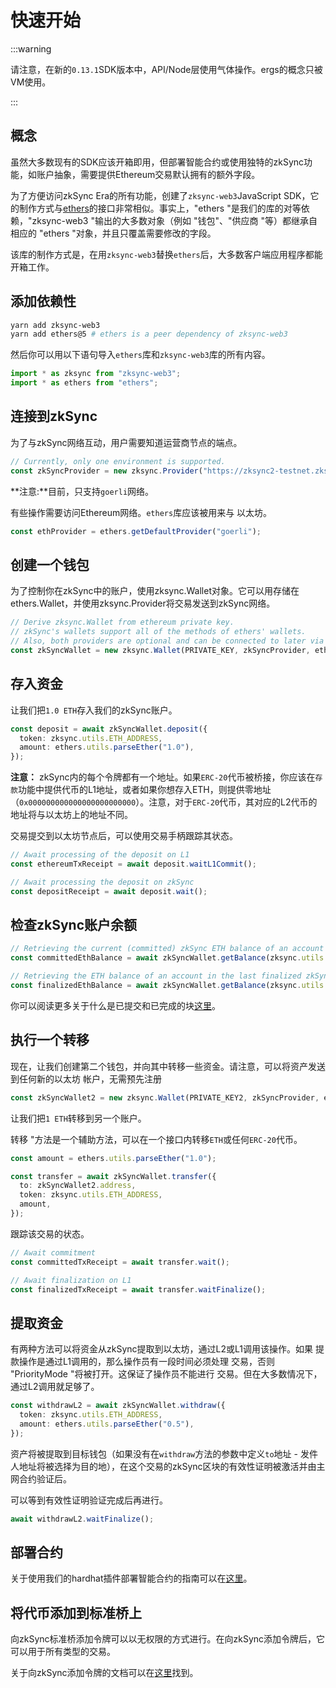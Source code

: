 # 快速开始

:::warning

请注意，在新的`0.13.1`SDK版本中，API/Node层使用气体操作。ergs的概念只被VM使用。

:::

## 概念

虽然大多数现有的SDK应该开箱即用，但部署智能合约或使用独特的zkSync功能，如账户抽象，需要提供Ethereum交易默认拥有的额外字段。

为了方便访问zkSync Era的所有功能，创建了`zksync-web3`JavaScript SDK，它的制作方式与[ethers](https://docs.ethers.io/v5/)的接口非常相似。事实上，"ethers "是我们的库的对等依赖，"zksync-web3 "输出的大多数对象（例如 "钱包"、"供应商 "等）都继承自相应的 "ethers "对象，并且只覆盖需要修改的字段。

该库的制作方式是，在用`zksync-web3`替换`ethers`后，大多数客户端应用程序都能开箱工作。

## 添加依赖性

```bash
yarn add zksync-web3
yarn add ethers@5 # ethers is a peer dependency of zksync-web3
```

然后你可以用以下语句导入`ethers`库和`zksync-web3`库的所有内容。

```typescript
import * as zksync from "zksync-web3";
import * as ethers from "ethers";
```

## 连接到zkSync

为了与zkSync网络互动，用户需要知道运营商节点的端点。

```typescript
// Currently, only one environment is supported.
const zkSyncProvider = new zksync.Provider("https://zksync2-testnet.zksync.dev");
```

**注意:**目前，只支持`goerli`网络。

有些操作需要访问Ethereum网络。`ethers`库应该被用来与
以太坊。

```typescript
const ethProvider = ethers.getDefaultProvider("goerli");
```

## 创建一个钱包

为了控制你在zkSync中的账户，使用zksync.Wallet对象。它可以用存储在
ethers.Wallet，并使用zksync.Provider将交易发送到zkSync网络。

```typescript
// Derive zksync.Wallet from ethereum private key.
// zkSync's wallets support all of the methods of ethers' wallets.
// Also, both providers are optional and can be connected to later via `connect` and `connectToL1`.
const zkSyncWallet = new zksync.Wallet(PRIVATE_KEY, zkSyncProvider, ethProvider);
```

## 存入资金

让我们把`1.0 ETH`存入我们的zkSync账户。

```typescript
const deposit = await zkSyncWallet.deposit({
  token: zksync.utils.ETH_ADDRESS,
  amount: ethers.utils.parseEther("1.0"),
});
```

**注意：** zkSync内的每个令牌都有一个地址。如果`ERC-20`代币被桥接，你应该在`存款`功能中提供代币的L1地址，或者如果你想存入ETH，则提供零地址（`0x000000000000000000000000`）。注意，对于`ERC-20`代币，其对应的L2代币的地址将与以太坊上的地址不同。

交易提交到以太坊节点后，可以使用交易手柄跟踪其状态。

```typescript
// Await processing of the deposit on L1
const ethereumTxReceipt = await deposit.waitL1Commit();

// Await processing the deposit on zkSync
const depositReceipt = await deposit.wait();
```

## 检查zkSync账户余额

```typescript
// Retrieving the current (committed) zkSync ETH balance of an account
const committedEthBalance = await zkSyncWallet.getBalance(zksync.utils.ETH_ADDRESS);

// Retrieving the ETH balance of an account in the last finalized zkSync block.
const finalizedEthBalance = await zkSyncWallet.getBalance(zksync.utils.ETH_ADDRESS, "finalized");
```

你可以阅读更多关于什么是已提交和已完成的块[这里](.../.../dev/developer-guides/transactions/blocks.md)。

## 执行一个转移

现在，让我们创建第二个钱包，并向其中转移一些资金。请注意，可以将资产发送到任何新的以太坊
帐户，无需预先注册

```typescript
const zkSyncWallet2 = new zksync.Wallet(PRIVATE_KEY2, zkSyncProvider, ethProvider);
```

让我们把`1 ETH`转移到另一个账户。

转移 "方法是一个辅助方法，可以在一个接口内转移`ETH`或任何`ERC-20`代币。

```typescript
const amount = ethers.utils.parseEther("1.0");

const transfer = await zkSyncWallet.transfer({
  to: zkSyncWallet2.address,
  token: zksync.utils.ETH_ADDRESS,
  amount,
});
```

跟踪该交易的状态。

```typescript
// Await commitment
const committedTxReceipt = await transfer.wait();

// Await finalization on L1
const finalizedTxReceipt = await transfer.waitFinalize();
```

## 提取资金

有两种方法可以将资金从zkSync提取到以太坊，通过L2或L1调用该操作。如果
提款操作是通过L1调用的，那么操作员有一段时间必须处理
交易，否则 "PriorityMode "将被打开。这保证了操作员不能进行
交易。但在大多数情况下，通过L2调用就足够了。

```typescript
const withdrawL2 = await zkSyncWallet.withdraw({
  token: zksync.utils.ETH_ADDRESS,
  amount: ethers.utils.parseEther("0.5"),
});
```

资产将被提取到目标钱包（如果没有在`withdraw`方法的参数中定义`to`地址 - 发件人地址将被选择为目的地），在这个交易的zkSync区块的有效性证明被激活并由主网合约验证后。

可以等到有效性证明验证完成后再进行。

```typescript
await withdrawL2.waitFinalize();
```

## 部署合约

关于使用我们的hardhat插件部署智能合约的指南可以在[这里](.../hardhat)。

## 将代币添加到标准桥上

向zkSync标准桥添加令牌可以以无权限的方式进行。在向zkSync添加令牌后，它可以用于所有类型的交易。

关于向zkSync添加令牌的文档可以在[这里](./accounts-l1-l2.md#adding-native-token-zksync)找到。
